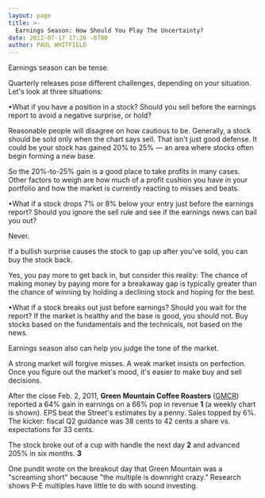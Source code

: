 ```yaml
---
layout: page
title: >-
  Earnings Season: How Should You Play The Uncertainty?
date: 2012-07-17 17:26 -0700
author: PAUL WHITFIELD
---
```





Earnings season can be tense.


Quarterly releases pose different challenges, depending on your situation. Let's look at three situations:


•What if you have a position in a stock? Should you sell before the earnings report to avoid a negative surprise, or hold?


Reasonable people will disagree on how cautious to be. Generally, a stock should be sold only when the chart says sell. That isn't just good defense. It could be your stock has gained 20% to 25% — an area where stocks often begin forming a new base.


So the 20%-to-25% gain is a good place to take profits in many cases. Other factors to weigh are how much of a profit cushion you have in your portfolio and how the market is currently reacting to misses and beats.


•What if a stock drops 7% or 8% below your entry just before the earnings report? Should you ignore the sell rule and see if the earnings news can bail you out?


Never.


If a bullish surprise causes the stock to gap up after you've sold, you can buy the stock back.


Yes, you pay more to get back in, but consider this reality: The chance of making money by paying more for a breakaway gap is typically greater than the chance of winning by holding a declining stock and hoping for the best.


•What if a stock breaks out just before earnings? Should you wait for the report? If the market is healthy and the base is good, you should not. Buy stocks based on the fundamentals and the technicals, not based on the news.


Earnings season also can help you judge the tone of the market.


A strong market will forgive misses. A weak market insists on perfection. Once you figure out the market's mood, it's easier to make buy and sell decisions.


After the close Feb. 2, 2011, **Green Mountain Coffee Roasters** ([GMCR](https://research.investors.com/quote.aspx?symbol=GMCR)) reported a 64% gain in earnings on a 66% pop in revenue **1** (a weekly chart is shown). EPS beat the Street's estimates by a penny. Sales topped by 6%. The kicker: fiscal Q2 guidance was 38 cents to 42 cents a share vs. expectations for 33 cents.


The stock broke out of a cup with handle the next day **2** and advanced 205% in six months. **3**


One pundit wrote on the breakout day that Green Mountain was a "screaming short" because "the multiple is downright crazy." Research shows P-E multiples have little to do with sound investing.




